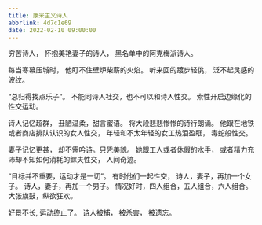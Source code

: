 ```yaml
---
title: 康米主义诗人
abbrlink: 4d7c1e69
date: 2022-02-10 09:00:00
---
```


穷苦诗人，
怀抱美艳妻子的诗人，
黑名单中的阿克梅派诗人。

每当寒幕压城时，
他盯不住壁炉柴薪的火焰。
听来回的踱步轻佻，
泛不起灵感的波纹。

“总归得找点乐子”。
不能同诗人社交，也不可以和诗人性交。
索性开启边缘化的性交运动。

诗人记忆超群，
丑陋温柔，甜言蜜语。
将大段悲悲惨惨的诗行朗诵。
他跟在地铁或者商店排队认识的女人性交，
年轻和不太年轻的女工热泪盈眶，
毒蛇般性交。

妻子记忆更甚，
却不需吟诗。只凭美貌。
她跟工人或者休假的水手，
或者精力充沛却不知如何消耗的鳏夫性交，
人间奇迹。

“目标并不重要，运动才是一切”。
有时他们一起性交，
诗人，妻子，再加一个女子。
诗人，妻子，再加一个男子。
情况好时，四人组合，五人组合，六人组合。
大张旗鼓，纵欲狂欢。

好景不长,
运动终止了。
诗人被捕，
被杀害，
被遗忘。
